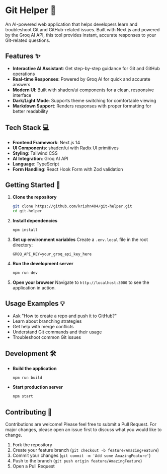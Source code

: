 # Git Helper 🚀

An AI-powered web application that helps developers learn and troubleshoot Git and GitHub-related issues. Built with Next.js and powered by the Groq AI API, this tool provides instant, accurate responses to your Git-related questions.

## Features ✨

- **Interactive AI Assistant**: Get step-by-step guidance for Git and GitHub operations
- **Real-time Responses**: Powered by Groq AI for quick and accurate answers
- **Modern UI**: Built with shadcn/ui components for a clean, responsive interface
- **Dark/Light Mode**: Supports theme switching for comfortable viewing
- **Markdown Support**: Renders responses with proper formatting for better readability

## Tech Stack 💻

- **Frontend Framework**: Next.js 14
- **UI Components**: shadcn/ui with Radix UI primitives
- **Styling**: Tailwind CSS
- **AI Integration**: Groq AI API
- **Language**: TypeScript
- **Form Handling**: React Hook Form with Zod validation

## Getting Started 🌟

1. **Clone the repository**
   ```bash
   git clone https://github.com/krishn404/git-helper.git
   cd git-helper
   ```

2. **Install dependencies**
   ```bash
   npm install
   ```

3. **Set up environment variables**
   Create a `.env.local` file in the root directory:
   ```env
   GROQ_API_KEY=your_groq_api_key_here
   ```

4. **Run the development server**
   ```bash
   npm run dev
   ```

5. **Open your browser**
   Navigate to `http://localhost:3000` to see the application in action.

## Usage Examples 💡

- Ask "How to create a repo and push it to GitHub?"
- Learn about branching strategies
- Get help with merge conflicts
- Understand Git commands and their usage
- Troubleshoot common Git issues

## Development 🛠️

- **Build the application**
  ```bash
  npm run build
  ```

- **Start production server**
  ```bash
  npm start
  ```


## Contributing 🤝

Contributions are welcome! Please feel free to submit a Pull Request. For major changes, please open an issue first to discuss what you would like to change.

1. Fork the repository
2. Create your feature branch (`git checkout -b feature/AmazingFeature`)
3. Commit your changes (`git commit -m 'Add some AmazingFeature'`)
4. Push to the branch (`git push origin feature/AmazingFeature`)
5. Open a Pull Request

